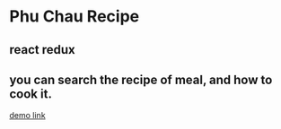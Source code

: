 # Phu Chau Recipe

## react redux

## you can search the recipe of meal, and how to cook it.

[demo link](https://phuchaurecipe.herokuapp.com/)
